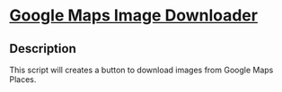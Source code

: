 # [Google Maps Image Downloader](https://github.com/baturkacamak/user-scripts/tree/master/googlemaps-image-downloader)

## Description

This script will creates a button to download images from Google Maps Places.